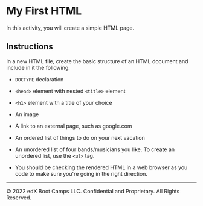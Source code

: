 # My First HTML

In this activity, you will create a simple HTML page.

## Instructions

In a new HTML file, create the basic structure of an HTML document and include in it the following:

* `DOCTYPE` declaration

* `<head>` element with nested `<title>` element

* `<h1>` element with a title of your choice

* An image

* A link to an external page, such as google.com

* An ordered list of things to do on your next vacation

* An unordered list of four bands/musicians you like. To create an unordered list, use the `<ul>` tag.

* You should be checking the rendered HTML in a web browser as you code to make sure you're going in the right direction.

- - -

© 2022 edX Boot Camps LLC. Confidential and Proprietary. All Rights Reserved.

